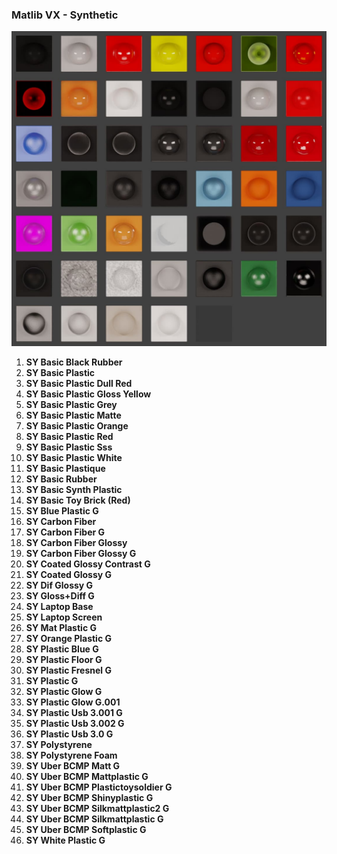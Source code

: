 ### Matlib VX - Synthetic

![Matlib VX Synthetic](https://github.com/don1138/blender-materials/blob/main/Matlib-VX/JPG/Matlib-VX-Synthetic.jpg)

1. **SY Basic Black Rubber**
1. **SY Basic Plastic**
1. **SY Basic Plastic Dull Red**
1. **SY Basic Plastic Gloss Yellow**
1. **SY Basic Plastic Grey**
1. **SY Basic Plastic Matte**
1. **SY Basic Plastic Orange**
1. **SY Basic Plastic Red**
1. **SY Basic Plastic Sss**
1. **SY Basic Plastic White**
1. **SY Basic Plastique**
1. **SY Basic Rubber**
1. **SY Basic Synth Plastic**
1. **SY Basic Toy Brick (Red)**
1. **SY Blue Plastic G**
1. **SY Carbon Fiber**
1. **SY Carbon Fiber G**
1. **SY Carbon Fiber Glossy**
1. **SY Carbon Fiber Glossy G**
1. **SY Coated Glossy Contrast G**
1. **SY Coated Glossy G**
1. **SY Dif Glossy G**
1. **SY Gloss+Diff G**
1. **SY Laptop Base**
1. **SY Laptop Screen**
1. **SY Mat Plastic G**
1. **SY Orange Plastic G**
1. **SY Plastic Blue G**
1. **SY Plastic Floor G**
1. **SY Plastic Fresnel  G**
1. **SY Plastic G**
1. **SY Plastic Glow G**
1. **SY Plastic Glow G.001**
1. **SY Plastic Usb 3.001 G**
1. **SY Plastic Usb 3.002 G**
1. **SY Plastic Usb 3.0 G**
1. **SY Polystyrene**
1. **SY Polystyrene Foam**
1. **SY Uber BCMP Matt G**
1. **SY Uber BCMP Mattplastic G**
1. **SY Uber BCMP Plastictoysoldier G**
1. **SY Uber BCMP Shinyplastic G**
1. **SY Uber BCMP Silkmattplastic2 G**
1. **SY Uber BCMP Silkmattplastic G**
1. **SY Uber BCMP Softplastic G**
1. **SY White Plastic G**
